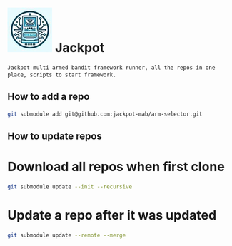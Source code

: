 # ![Jackpot Logo](small_jackpot_logo.jpg "Jackpot") Jackpot 

	Jackpot multi armed bandit framework runner, all the repos in one place, scripts to start framework.
    
    

## How to add a repo

```bash
git submodule add git@github.com:jackpot-mab/arm-selector.git
```

## How to update repos

# Download all repos when first clone

```bash
git submodule update --init --recursive
```

# Update a repo after it was updated

```bash
git submodule update --remote --merge
```
